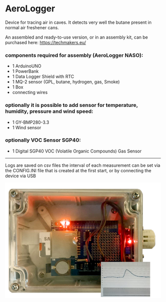 # AeroLogger

Device for tracing air in caves.
It detects very well the butane present in normal air freshener cans.

An assembled and ready-to-use version, or in an assembly kit, can be purchased here: https://techmakers.eu/

### components required for assembly (AeroLogger NASO):
* 1 ArduinoUNO
* 1 PowerBank
* 1 Data Logger Shield with RTC
* 1 MQ-2 sensor (GPL, butane, hydrogen, gas, Smoke)
* 1 Box
* connecting wires


### optionally it is possible to add sensor for temperature, humidity, pressure and wind speed:
* 1 GY-BMP280-3.3
* 1 Wind sensor 

### optionally VOC Sensor SGP40:
* 1 Digital SGP40 VOC (Volatile Organic Compounds) Gas Sensor 


-----

Logs are saved on csv files
the interval of each measurement can be set via the CONFIG.INI file that is created at the first start, or by connecting the device via USB

![Naso](Naso.png)
